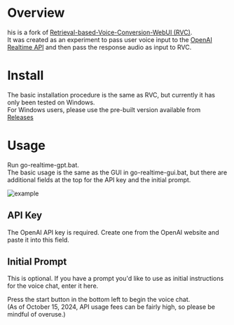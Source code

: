 # Overview
his is a fork of [Retrieval-based-Voice-Conversion-WebUI (RVC)](https://github.com/RVC-Project/Retrieval-based-Voice-Conversion-WebUI).  
It was created as an experiment to pass user voice input to the [OpenAI Realtime API](https://platform.openai.com/docs/guides/realtime) and then pass the response audio as input to RVC.  

# Install
The basic installation procedure is the same as RVC, but currently it has only been tested on Windows.  
For Windows users, please use the pre-built version available from [Releases](https://github.com/bruefire/RealtimeAPI-WithRVC/releases)  

# Usage
Run go-realtime-gpt.bat.  
The basic usage is the same as the GUI in go-realtime-gui.bat, but there are additional fields at the top for the API key and the initial prompt.  

![example](https://github.com/user-attachments/assets/ec94b4a7-2762-4767-98e7-49b853590449)
## API Key
The OpenAI API key is required. Create one from the OpenAI website and paste it into this field.  

## Initial Prompt
This is optional. If you have a prompt you'd like to use as initial instructions for the voice chat, enter it here.  

Press the start button in the bottom left to begin the voice chat.  
(As of October 15, 2024, API usage fees can be fairly high, so please be mindful of overuse.)  

